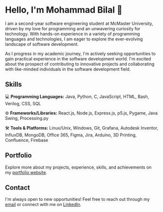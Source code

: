 # Hello, I'm Mohammad Bilal 👋

I am a second-year software engineering student at McMaster University, driven by my love for programming and an unwavering curiosity for technology. With hands-on experience in a variety of programming languages and technologies, I am eager to explore the ever-evolving landscape of software development.

As I progress in my academic journey, I'm actively seeking opportunities to gain practical experience in the software development world. I'm excited about the prospect of contributing to innovative projects and collaborating with like-minded individuals in the software development field.

## Skills

💻 **Programming Languages:** Java, Python, C, JavaScript, HTML, Bash, Verilog, CSS, SQL

⚙️ **Frameworks/Libraries:** React.js, Node.js, Express.js, p5.js, Pygame, Java Swing, Processing.py

🛠️ **Tools & Platforms:** Linux/Unix, Windows, Git, Grafana, Autodesk Inventor, InfluxDB, MongoDB, Office 365, Figma, Jira, Arduino, 3D Printing, Confluence, Firebase

## Portfolio

Explore more about my projects, experience, skills, and achievements on my [portfolio website](https://bilalm04.github.io/).

## Contact

I'm always open to new opportunities! Feel free to reach out through my [email](mailto:your.email@example.com) or connect with me on [LinkedIn](https://www.linkedin.com/in/your-linkedin-profile/).
